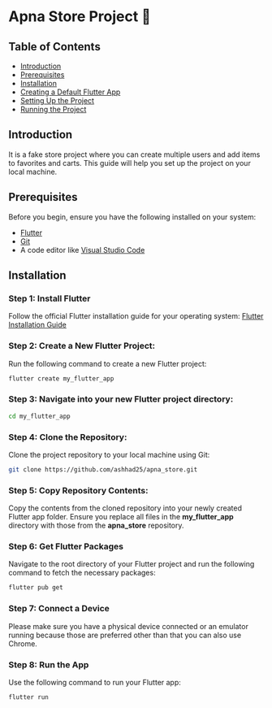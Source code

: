# Apna Store Project 🛒

## Table of Contents
- [Introduction](#introduction)
- [Prerequisites](#prerequisites)
- [Installation](#installation)
- [Creating a Default Flutter App](#creating-a-default-flutter-app)
- [Setting Up the Project](#setting-up-the-project)
- [Running the Project](#running-the-project)

## Introduction
It is a fake store project where you can create multiple users and add items to favorites and carts. This guide will help you set up the project on your local machine.

## Prerequisites
Before you begin, ensure you have the following installed on your system:
- [Flutter](https://docs.flutter.dev/get-started/install)
- [Git](https://git-scm.com/book/en/v2/Getting-Started-Installing-Git)
- A code editor like [Visual Studio Code](https://code.visualstudio.com/Download)

## Installation

### Step 1: Install Flutter
Follow the official Flutter installation guide for your operating system: [Flutter Installation Guide](https://docs.flutter.dev/get-started/install)

### Step 2: Create a New Flutter Project:
Run the following command to create a new Flutter project:
```bash
flutter create my_flutter_app
```

### Step 3: Navigate into your new Flutter project directory:
```bash
cd my_flutter_app
```

### Step 4: Clone the Repository:
Clone the project repository to your local machine using Git:
```bash
git clone https://github.com/ashhad25/apna_store.git
```

### Step 5: Copy Repository Contents:
Copy the contents from the cloned repository into your newly created Flutter app folder. Ensure you replace all files in the **my_flutter_app** directory with those from the **apna_store** repository.

### Step 6: Get Flutter Packages
Navigate to the root directory of your Flutter project and run the following command to fetch the necessary packages:
```bash
flutter pub get
```

### Step 7: Connect a Device
Please make sure you have a physical device connected or an emulator running because those are preferred other than that you can also use Chrome.

### Step 8: Run the App
Use the following command to run your Flutter app:
```bash
flutter run
```

